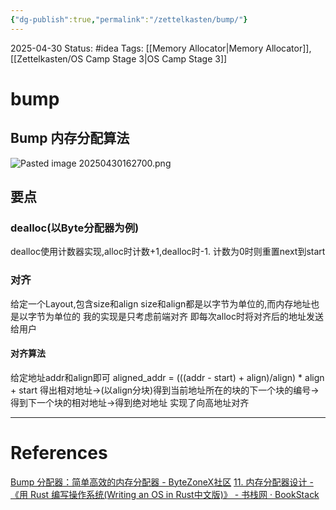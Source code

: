 ```yaml
---
{"dg-publish":true,"permalink":"/zettelkasten/bump/"}
---
```


2025-04-30
Status: #idea
Tags: [[Memory Allocator\|Memory Allocator]],[[Zettelkasten/OS Camp Stage 3\|OS Camp Stage 3]]

# bump
## Bump 内存分配算法
![Pasted image 20250430162700.png](/img/user/Files/Pasted%20image%2020250430162700.png)
## 要点
### dealloc(以Byte分配器为例)
dealloc使用计数器实现,alloc时计数+1,dealloc时-1.
计数为0时则重置next到start
### 对齐
给定一个Layout,包含size和align
size和align都是以字节为单位的,而内存地址也是以字节为单位的
我的实现是只考虑前端对齐
即每次alloc时将对齐后的地址发送给用户
#### 对齐算法
给定地址addr和align即可
aligned_addr = (((addr - start) + align)/align) * align + start
得出相对地址->(以align分块)得到当前地址所在的块的下一个块的编号->得到下一个块的相对地址->得到绝对地址
实现了向高地址对齐




___

# References
[Bump 分配器：简单高效的内存分配器 - ByteZoneX社区](https://www.bytezonex.com/archives/th-d7RCV.html)
[11. 内存分配器设计 - 《用 Rust 编写操作系统(Writing an OS in Rust中文版)》 - 书栈网 · BookStack](https://www.bookstack.cn/read/writing-an-os-in-rust/11-allocator-designs.md)
